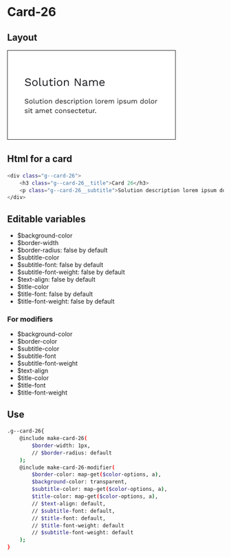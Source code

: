 # Card-26

## Layout

![alt text][card-26]

[card-26]: /src/img/global-components/card/card-26.png

## Html for a card

```sh
<div class="g--card-26">
    <h3 class="g--card-26__title">Card 26</h3>
    <p class="g--card-26__subtitle">Solution description lorem ipsum dolor sit amet consectetur.</p>
</div>
```

## Editable variables

- $background-color
- $border-width
- $border-radius: false by default
- $subtitle-color
- $subtitle-font: false by default
- $subtitle-font-weight: false by default
- $text-align: false by default
- $title-color
- $title-font: false by default
- $title-font-weight: false by default

### For modifiers

- $background-color
- $border-color
- $subtitle-color
- $subtitle-font
- $subtitle-font-weight
- $text-align
- $title-color
- $title-font
- $title-font-weight

## Use

```sh
.g--card-26{
    @include make-card-26(
        $border-width: 1px,
        // $border-radius: default
    );
    @include make-card-26-modifier(
        $border-color: map-get($color-options, a),
        $background-color: transparent,
        $subtitle-color: map-get($color-options, a),
        $title-color: map-get($color-options, a),
        // $text-align: default,
        // $subtitle-font: default,
        // $title-font: default,
        // $title-font-weight: default
        // $subtitle-font-weight: default
    );
}
```
